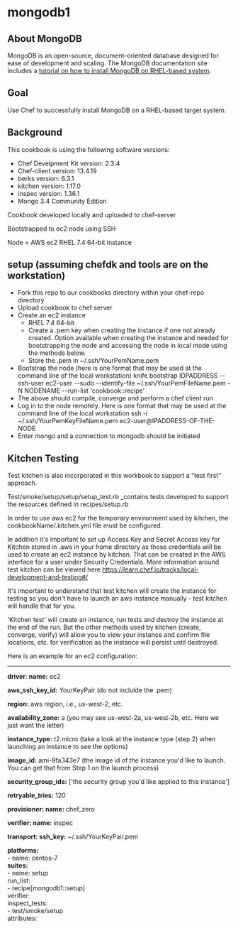 # mongodb1

## About MongoDB

MongoDB is an open-source, document-oriented database designed for ease of development and scaling.  The MongoDB documentation site includes a [tutorial on how to install MongoDB on RHEL-based system](http://docs.mongodb.org/manual/tutorial/install-mongodb-on-red-hat-centos-or-fedora-linux/).

## Goal

Use Chef to successfully install MongoDB on a RHEL-based target system.

## Background

This cookbook is using the following software versions:
- Chef Develpment Kit version: 2.3.4
- Chef-client version: 13.4.19
- berks version: 6.3.1
- kitchen version: 1.17.0
- inspec version: 1.36.1
- Mongo 3.4 Community Edition

Cookbook developed locally and uploaded to chef-server

Bootstrapped to ec2 node using SSH

Node = AWS ec2 RHEL 7.4 64-bit instance

## setup (assuming chefdk and tools are on the workstation)

- Fork this repo to our cookbooks directory within your chef-repo directory
- Upload cookbook to chef server
- Create an ec2 instance
    - RHEL 7.4 64-bit
    - Create a .pem key when creating the instance if one not already created.  Option available when creating the instance         and needed for bootstrapping the node and accessing the node in local mode using the methods below.
    - Store the .pem in ~/.ssh/YourPemName.pem
- Bootstrap the node (here is one format that may be used at the command line of the local workstation)
  knife bootstrap IDPADDRESS --ssh-user ec2-user --sudo --identify-file ~/.ssh/YourPemFileName.pem -N NODENAME --run-list 'cookbook::recipe'
- The above should compile, converge and perform a chef client run
- Log in to the node remotely.  Here is one format that may be used at the command line of the local workstation
        ssh -i ~/.ssh/YourPemKeyFileName.pem ec2-user@IPADDRESS-OF-THE-NODE
- Enter mongo and a connection to mongodb should be initiated

## Kitchen Testing

Test kitchen is also incorporated in this workbook to support a "test first" approach.

Test/smoke/setup/setup/setup_test.rb _contains tests developed to support the resources defined in recipes/setup.rb

In order to use aws ec2 for the temporary environment used by kitchen, the cookbookName/.kitchen.yml file must be configured. 

In addition it's important to set up Access Key and Secret Access key for Kitchen stored in .aws in your home directory as those credentials will be used to create an ec2 instance by kitchen.  That can be created in the AWS interface for a user under Security Credentials.  More information around test kitchen can be viewed here https://learn.chef.io/tracks/local-development-and-testing#/

It's important to understand that test kitchen will create the instance for testing so you don't have to launch an aws instance manually - test kitchen will handle that for you.

'Kitchen test' will create an instance, run tests and destroy the instance at the end of the run.  But the other methods used by kitchen (create, converge, verify) will allow you to view your instance and confirm file locations, etc. for verification as the instance will persist until destroyed.

Here is an example for an ec2 configuration:

---
**driver**:
  **name:** ec2
  
  **aws_ssh_key_id:** YourKeyPair (do not inclulde the .pem)
  
  **region:** aws region, i.e., us-west-2, etc.
  
  **availability_zone:** a (you may see us-west-2a, us-west-2b, etc.  Here we just want the letter)
  
  **instance_type:** t2.micro (take a look at the instance type (step 2) when launching an instance to see the options)
  
  **image_id:** ami-9fa343e7 (the image id of the instance you'd like to launch.  You can get that from Step 1 on the launch                                process)
  
  **security_group_ids:** ['the security group you'd like applied to this instance']
  
  **retryable_tries:** 120

**provisioner:
  name:** chef_zero

**verifier:
  name:** inspec

**transport:
  ssh_key:** ~/.ssh/YourKeyPair.pem

**platforms:** <br>
    \- name: centos-7<br>
**suites:**<br>
    \- name: setup <br>
    run_list:<br>
        \- recipe[mongodb1::setup]<br>
    verifier:<br>
        inspect_tests:<br>
        \- test/smoke/setup<br>
    attributes:<br>
    

      








